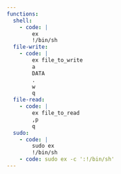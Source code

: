 ```yaml
---
functions:
  shell:
    - code: |
        ex
        !/bin/sh
  file-write:
    - code: |
        ex file_to_write
        a
        DATA
        .
        w
        q
  file-read:
    - code: |
        ex file_to_read
        ,p
        q
  sudo:
    - code: |
        sudo ex
        !/bin/sh
    - code: sudo ex -c ':!/bin/sh'
---
```

